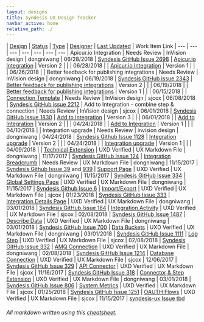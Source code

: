 ```yaml
---
layout: designs
title: Syndesis UX Design Tracker
navbar_active: home
relative_path: ./
---
```


| <a href="javascript:SortTable(0);" id="designTableTitle" class="sort">Design</a> | <a href="javascript:SortTable(1);" id="designTableStatus" class="sort">Status<a/> | <a href="javascript:SortTable(1);" id="designTableType" class="sort">Type</a> | <a href="javascript:SortTable(3);" id="designTableDesigner" class="sort">Designer</a> | <a href="javascript:SortTable(4, 'D', 'mdy');" id="designTableUpdate" class="sort">Last Updated</a> | <span id="designTableWILinks">Work Item Link</span>
| --- | --- | --- | --- | --- | --- | ---
| Apicur.io Integration | Needs Review | InVision design | dongniwang | 06/28/2018 | [Syndesis GitHub Issue 2698](https://github.com/syndesisio/syndesis/issues/2698)
| <a href="https://redhat.invisionapp.com/share/2EM4HUZD4MA">Apicur.io Integration</a> | Version 2 | | | 06/28/2018 | 
| <a href="https://redhat.invisionapp.com/share/UJLWDYZZGCE">Apicur.io Integration</a> | Version 1 | | | 06/26/2018 | 
| Better feedback for publishing integrations | Needs Review | InVision design | dongniwang | 06/19/2018 | [Syndesis GitHub issue 2343](https://github.com/syndesisio/syndesis/issues/2343)
| [Better feedback for publishing integrations](https://redhat.invisionapp.com/share/7ZLWFLLTRQC) | Version 2 | | | 06/19/2018 |
| [Better feedback for publishing integrations](https://redhat.invisionapp.com/share/BUL3FETVXDN) | Version 1 | | | 06/15/2018 |
| [Connection Template](https://redhat.invisionapp.com/share/BGKJY9XCA6H) | Needs Review | InVision design | sjcox | 06/08/2018 | [Syndesis GitHub issue 2212](https://github.com/syndesisio/syndesis/issues/2212)
| Add to Integration - combine step & connection | Needs Review | InVision design | sjcox | 06/01/2018 | [Syndesis GitHub Issue 1830](https://github.com/syndesisio/syndesis/issues/1830)
| <a href="https://redhat.invisionapp.com/share/X6K0SKUWZFG">Add to Integration</a> | Version 3 | | | 06/01/2018 |
| <a href="https://redhat.invisionapp.com/share/PWH14PWMCXE">Add to Integration</a> | Version 2 | | | 04/24/2018 |
| <a href="https://redhat.invisionapp.com/share/EWGS7DL3D68">Add to Integration</a> | Version 1 | | | 04/10/2018 |
| Integration upgrade | Needs Review | invision design | dongniwang | 04/24/2018 | [Syndesis Github Issue 1128](https://github.com/syndesisio/syndesis/issues/1128)
| <a href="https://redhat.invisionapp.com/share/TMHF3EF9P3H">Integration upgrade</a> | Version 2 | | | 04/24/2018 |
| <a href="https://redhat.invisionapp.com/share/cqgr6xbvf2b#/screens">Integration upgrade</a> | Version 1 | | | 04/09/2018 |
| <a href="https://github.com/syndesisio/syndesis/blob/master/ux/designs/technical_extensions/tech_ext.md">Technical Extension</a> | UXD Verified | UX Markdown File | dongniwang | 11/17/2017 | [Syndesis GitHub Issue 124](https://github.com/syndesisio/syndesis-project/issues/124)
| <a href="https://github.com/syndesisio/syndesis/blob/master/ux/designs/navigation/navigation_breadcrumb_integration.md">Integration Breadcrumb</a> | Needs Review | UX Markdown File | dongniwang | 11/15/2017 | [Syndesis Github Issue 39](https://github.com/syndesisio/syndesis-ux/issues/39) and [939](https://github.com/syndesisio/syndesis-ux/issues/939)
| <a href="https://github.com/syndesisio/syndesis/blob/master/ux/designs/support-page/support-page.md">Support Page</a> | UXD Verified | UX Markdown File | dongniwang | 11/15/2017 | [Syndesis GitHub Issue 334](https://github.com/syndesisio/syndesis/issues/334)
| <a href="https://github.com/syndesisio/syndesis/blob/master/ux/designs/global-settings-page/global_settings_page_overview.md">Global Settings Page</a> | UXD Verified | UX Markdown File | dongniwang | 11/15/2017 | [Syndesis Github Issue 6](https://github.com/syndesisio/syndesis-ux/issues/6)
| <a href="https://github.com/syndesisio/syndesis/blob/master/ux/designs/importexport/importexport.md">Import/Export</a> | UXD Verified | UX Markdown File | sjcox | 01/23/2018 | [Syndesis GitHub Issue 333](https://github.com/syndesisio/syndesis/issues/333)
| <a href="https://github.com/syndesisio/syndesis/blob/master/ux/designs/integration_details/integration_details_page.md">Integration Details Page</a> | UXD Verified | UX Markdown File | dongniwang | 03/01/2018 | [Syndesis GitHub Issue 184](https://github.com/syndesisio/syndesis/issues/184)
| <a href="https://github.com/syndesisio/syndesis/blob/master/ux/designs/integrationactivity/integrationactivity.md">Integration Activity</a> | UXD Verified | UX Markdown File | sjcox | 02/08/2018 | [Syndesis GitHub Issue 1487](https://github.com/syndesisio/syndesis/issues/1487)
| <a href="https://github.com/syndesisio/syndesis/blob/master/ux/designs/describe-data/describe-data.md">Describe Data</a> | UXD Verified | UX Markdown File | dongniwang | 03/01/2018 | [Syndesis GitHub Issue 700](https://github.com/syndesisio/syndesis/issues/700)
| <a href="https://github.com/syndesisio/syndesis/blob/master/ux/designs/data-buckets/data-buckets.md">Data Buckets</a> | UXD Verified | UX Markdown File | dongniwang | 03/01/2018 | [Syndesis GitHub Issue 1111](https://github.com/syndesisio/syndesis/issues/1111)
| <a href="https://github.com/syndesisio/syndesis/blob/master/ux/designs/logstep/logstep.md">Log Step</a> | UXD Verified | UX Markdown File | sjcox | 02/08/2018 | [Syndesis GitHub Issue 332](https://github.com/syndesisio/syndesis/issues/332)
| <a href="https://github.com/syndesisio/syndesis/blob/master/ux/designs/amq/amq.md">AMQ Connection</a> | UXD Verified | UX Markdown File | dongniwang | 02/08/2018 | [Syndesis GitHub Issue 1214](https://github.com/syndesisio/syndesis/issues/1214)
| <a href="https://github.com/syndesisio/syndesis/blob/master/ux/designs/databaseconnection/databaseconnection.md">Database Connection</a> | UXD Verified | UX Markdown File | sjcox | 12/06/2017 | [Syndesis GitHub Issue 329](https://github.com/syndesisio/syndesis/issues/329)
| <a href="https://github.com/syndesisio/syndesis/blob/master/ux/designs/apiconnector/apiconnector.md">API Connector</a> | UXD Verified | UX Markdown File | sjcox | 11/16/2017 | [Syndesis GitHub Issue 318](https://github.com/syndesisio/syndesis/issues/318)
| <a href="https://github.com/syndesisio/syndesis/blob/master/ux/designs/connector-step-extensions/connector-step-ext.md">Connector & Step Extension</a> | UXD Verified | UX Markdown File | dongniwang | 03/01/2018 | [Syndesis GitHub Issue 806](https://github.com/syndesisio/syndesis/issues/806)
| <a href="https://github.com/syndesisio/syndesis/blob/master/ux/designs/monitormetrics/monitormetrics.md">System Metrics</a> | UXD Verified | UX Markdown File | sjcox | 01/25/2018 | [Syndesis GitHub Issue 1251](https://github.com/syndesisio/syndesis/issues/1251)
| <a href="https://github.com/syndesisio/syndesis/blob/master/ux/designs/oauth/oauth.md">OAUTH Flows</a> | UXD Verified | UX Markdown File | sjcox | 11/15/2017 | [syndesis-ux Issue tbd](#)

###### All markdown written using this [cheatsheet](https://github.com/adam-p/markdown-here/wiki/Markdown-Cheatsheet).
